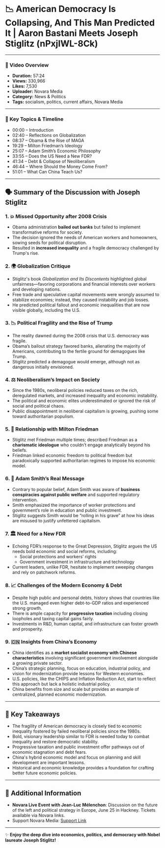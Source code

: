 # 📉 American Democracy Is Collapsing, And This Man Predicted It | Aaron Bastani Meets Joseph Stiglitz (nPxjIWL-8Ck)

---

### 🎥 Video Overview
- **Duration:** 57:24  
- **Views:** 330,966  
- **Likes:** 7,530  
- **Uploader:** Novara Media  
- **Category:** News & Politics  
- **Tags:** socialism, politics, current affairs, Novara Media  

---

### 🧐 Key Topics & Timeline
- 00:00 – Introduction  
- 02:40 – Reflections on Globalization  
- 08:37 – Obama & the Rise of MAGA  
- 19:29 – Milton Friedman’s Ideology  
- 25:07 – Adam Smith’s Economic Philosophy  
- 33:55 – Does the US Need a New FDR?  
- 41:34 – Debt & Collapse of Neoliberalism  
- 46:44 – Where Should the Money Come From?  
- 51:01 – What Can China Teach Us?  

---

## 🗣️ Summary of the Discussion with Joseph Stiglitz

### 1. 💥 Missed Opportunity after 2008 Crisis
- Obama administration **bailed out banks** but failed to implement transformative reforms for society.
- The decision ignored the needs of American workers and homeowners, sowing seeds for political disruption.
- Resulted in **increased inequality** and a fragile democracy challenged by Trump's rise.

### 2. 🌍 Globalization Critique
- Stiglitz's book *Globalization and Its Discontents* highlighted global unfairness—favoring corporations and financial interests over workers and developing nations.
- Free trade and speculative capital movements were wrongly assumed to stabilize economies; instead, they caused instability and job losses.
- He predicted political fallout and economic inequalities that are now visible globally, including the U.S.

### 3. 📉 Political Fragility and the Rise of Trump
- The reality dawned during the 2008 crisis that U.S. democracy was fragile.
- Obama’s bailout strategy favored banks, alienating the majority of Americans, contributing to the fertile ground for demagogues like Trump.
- Stiglitz predicted a demagogue would emerge, although not as dangerous initially envisioned.

### 4. ⚖️ Neoliberalism’s Impact on Society
- Since the 1980s, neoliberal policies reduced taxes on the rich, deregulated markets, and increased inequality and economic instability.
- The political and economic elites underestimated or ignored the risk of social and political chaos.
- Public disappointment in neoliberal capitalism is growing, pushing some toward authoritarian populism.

### 5. 🤝 Relationship with Milton Friedman
- Stiglitz met Friedman multiple times; described Friedman as a **charismatic ideologue** who couldn’t engage analytically beyond his beliefs.
- Friedman linked economic freedom to political freedom but paradoxically supported authoritarian regimes to impose his economic model.

### 6. 📜 Adam Smith’s Real Message
- Contrary to popular belief, Adam Smith was aware of **business conspiracies against public welfare** and supported regulatory intervention.
- Smith emphasized the importance of worker protections and government’s role in education and public investment.
- Stiglitz suggests Smith would be “rolling in his grave” at how his ideas are misused to justify unfettered capitalism.

### 7. 🏛️ Need for a New FDR
- Echoing FDR’s response to the Great Depression, Stiglitz argues the US needs bold economic and social reforms, including:
  - Social protections and workers’ rights
  - Government investment in infrastructure and technology  
- Current leaders, unlike FDR, hesitate to implement sweeping changes and rely on patchwork reforms.

### 8. 📈 Challenges of the Modern Economy & Debt
- Despite high public and personal debts, history shows that countries like the U.S. managed even higher debt-to-GDP ratios and experienced strong growth.
- There is ample capacity for **progressive taxation** including closing loopholes and taxing capital gains fairly.
- Investments in R&D, human capital, and infrastructure can foster growth and prosperity.

### 9. 🇨🇳 Insights from China’s Economy
- China identifies as a **market socialist economy with Chinese characteristics** involving significant government involvement alongside a growing private sector.
- China’s strategic planning, focus on education, industrial policy, and vision for modernization provide lessons for Western economies.
- U.S. policies, like the CHIPS and Inflation Reduction Act, start to reflect this approach but lack a holistic industrial policy.
- China benefits from size and scale but provides an example of centralized, planned economic modernization.

---

## 🔑 Key Takeaways
- The fragility of American democracy is closely tied to economic inequality fostered by failed neoliberal policies since the 1980s.  
- Bold, visionary leadership similar to FDR is needed today to combat inequality and restore democratic stability.  
- Progressive taxation and public investment offer pathways out of economic stagnation and debt fears.  
- China's hybrid economic model and focus on planning and skill development are important lessons.  
- Historical and economic knowledge provides a foundation for crafting better future economic policies.  

---

## 🎫 Additional Information
- **Novara Live Event with Jean-Luc Mélenchon**: Discussion on the future of the left and political strategy in Europe, June 25 in Hackney. Tickets available via Novara links.
- Support Novara Media: [Support Link](http://novara.media/support)

---

✨ **Enjoy the deep dive into economics, politics, and democracy with Nobel laureate Joseph Stiglitz!**